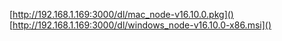 [http://192.168.1.169:3000/dl/mac_node-v16.10.0.pkg]()
[http://192.168.1.169:3000/dl/windows_node-v16.10.0-x86.msi]()